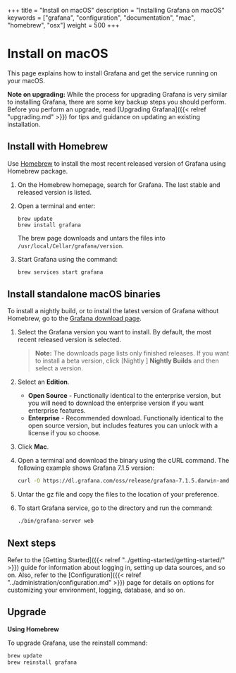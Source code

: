 +++
title = "Install on macOS"
description = "Installing Grafana on macOS"
keywords = ["grafana", "configuration", "documentation", "mac", "homebrew", "osx"]
weight = 500
+++

# Install on macOS

This page explains how to install Grafana and get the service running on your macOS.

**Note on upgrading:** While the process for upgrading Grafana is very similar to installing Grafana, there are some key backup steps you should perform. Before you perform an upgrade, read [Upgrading Grafana]({{< relref "upgrading.md" >}}) for tips and guidance on updating an existing installation.

## Install with Homebrew

Use [Homebrew](http://brew.sh/) to install the most recent released version of Grafana using Homebrew package.

1. On the Homebrew homepage, search for Grafana. The last stable and released version is listed.
1. Open a terminal and enter:
    ```
   brew update
   brew install grafana
   ```

   The brew page downloads and untars the files into `/usr/local/Cellar/grafana/version`.

1. Start Grafana using the command:
   ```bash
   brew services start grafana
   ```

## Install standalone macOS binaries

To install a nightly build, or to install the latest version of Grafana  without Homebrew, go to the [Grafana download page](https://grafana.com/grafana/download/7.3.0-381ff45epre?platform=mac).

1. Select the Grafana version you want to install. By default, the most recent released version is selected.

   > **Note:** The downloads page lists only finished releases. If you want to install a beta version, click [Nightly ] **Nightly Builds** and then select a version.

1. Select an **Edition**.
   * **Open Source** - Functionally identical to the enterprise version, but you will need to download the enterprise version if you want enterprise features.
   * **Enterprise** - Recommended download. Functionally identical to the open source version, but includes features you can unlock with a license if you so choose.
1. Click **Mac**.
1. Open a terminal and download the binary using the cURL command. The following example shows Grafana 7.1.5 version:
   ```bash
   curl -O https://dl.grafana.com/oss/release/grafana-7.1.5.darwin-amd64.tar.gz
      ```
1.  Untar the gz file and copy the files to the location of your preference.
1.  To start Grafana service, go to the directory and run the command:
      ```bash
      ./bin/grafana-server web
      ```

## Next steps

Refer to the [Getting Started]({{< relref "../getting-started/getting-started/" >}}) guide for information about logging in, setting up data sources, and so on. Also, refer to the [Configuration]({{< relref "../administration/configuration.md" >}}) page for details on options for customizing your environment, logging, database, and so on.

## Upgrade

**Using Homebrew**

To upgrade Grafana, use the reinstall command:

```bash
brew update
brew reinstall grafana
```

